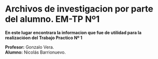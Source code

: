 # Archivos de investigacion por parte del alumno. EM-TP Nº1

**En este lugar encontrara la informacion que fue de utilidad para la realizacióon del Trabajo Practico Nº 1**

**Profesor:** Gonzalo Vera.  
**Alumno:** Nicolás Barrionuevo.
